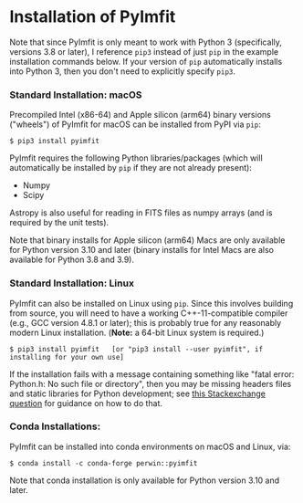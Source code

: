 # Installation of PyImfit

Note that since PyImfit is only meant to work with Python 3 (specifically, versions 3.8 or
later), I reference `pip3` instead of just `pip` in
the example installation commands below. If your version of `pip` automatically installs into
Python 3, then you don't need to explicitly specify `pip3`.

### Standard Installation: macOS

Precompiled Intel (x86-64) and Apple silicon (arm64) binary versions ("wheels") of PyImfit for macOS 
can be installed from PyPI via `pip`:

    $ pip3 install pyimfit

PyImfit requires the following Python libraries/packages (which will automatically be installed
by `pip` if they are not already present):

* Numpy
* Scipy

Astropy is also useful for reading in FITS files as numpy arrays (and is required by the
unit tests).

Note that binary installs for Apple silicon (arm64) Macs are only available for Python version
3.10 and later (binary installs for Intel Macs are also available for Python 3.8 and 3.9).


### Standard Installation: Linux

PyImfit can also be installed on Linux using `pip`. Since this involves building from source,
you will need to have a working C++-11-compatible compiler (e.g., GCC version 4.8.1 or later);
this is probably true for any reasonably modern Linux installation. (**Note:** a 64-bit Linux
system is required.)

    $ pip3 install pyimfit   [or "pip3 install --user pyimfit", if installing for your own use]

If the installation fails with a message containing something like "fatal error: Python.h: 
No such file or directory", then you may be missing headers files and static libraries for
Python development; see [this Stackexchange question](https://stackoverflow.com/questions/21530577/fatal-error-python-h-no-such-file-or-directory)
for guidance on how to do that.


### Conda Installations:

PyImfit can be installed into conda environments on macOS and Linux, via:

    $ conda install -c conda-forge perwin::pyimfit

Note that conda installation is only available for Python version 3.10 and later.
